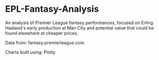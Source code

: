 # EPL-Fantasy-Analysis

An analysis of Premier League fantasy performances, focused on Erling Haaland's early production at Man City and potential value that could be found elsewhere at cheaper prices.

Data from: fantasy.premierleague.com

Charts built using: Plotly
